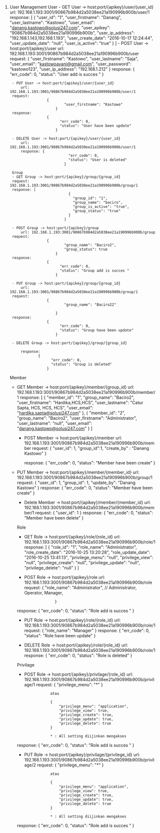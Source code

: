 1. User Management
	  User
	 	- GET User -> host:port/{apikey}/user/{user_id}
    	url: 192.168.1.193:3001/90867b984d2a5038ee21a190996b900b/user/1
    	response: [
								    {
									    "user_id": "1",
									    "user_firstname": "Danang",
									    "user_lastname": "Kastowo",
									    "user_email": "danang.kastowo@solusi247.com",
									    "user_apikey": "90867b984d2a5038ee21a190996b900b",
									    "user_ip_address": "192.168.1.143,192.168.1.193",
									    "user_create_date": "2016-10-17 12:24:44",
									    "user_update_date": "null",
									    "user_is_active": "true"
									  }
								]
		- POST User -> host:port/{apikey}/user
			url: 192.168.1.193:3001/90867b984d2a5038ee21a190996b900b/user
    	request: 
				    	{
								"user_firstname": "Kastowo",
								"user_lastname": "Saja",
								"user_email": "kastowoayani@gmail.com",
								"user_password": "kastowo123",
								"user_ip_address": "192.168.1.212"
							}
    	response: 
				    	{
							  "err_code": 0,
							  "status": "User add is succes "
							}

		- PUT User -> host:port/{apikey}/user/{user_id}
			url: 192.168.1.193:3001/90867b984d2a5038ee21a190996b900b/user/1
    	request: 
				    	{
								"user_firstname": "Kastowo"
							}
    	response: 
				    	{
							  "err_code": 0,
							  "status": "User have been update"
							}

		- DELETE User -> host:port/{apikey}/user/{user_id}
			url: 192.168.1.193:3001/90867b984d2a5038ee21a190996b900b/user/1				
			response: {
								  "err_code": 0,
								  "status": "User is deleted"
								}
			
		Group				
		- GET Group -> host:port/{apikey}/group/{group_id}
    	request: 192.168.1.193:3001/90867b984d2a5038ee21a190996b900b/group/1
    	response: [
								  {
								    "group_id": "1",
								    "group_name": "baciro",
								    "group_is_active": "true",
								    "group_status": "true"
								  }
								]

		- POST Group -> host:port/{apikey}/group
			url: 192.168.1.193:3001/90867b984d2a5038ee21a190996b900b/group
    	request: 
				    	{
								"group_name": "Baciro2",
								"group_status": true
							}
    	response: 
				    	{
							  "err_code": 0,
							  "status": "Group add is succes "
							}						

		- PUT Group -> host:port/{apikey}/group/{group_id}
			url: 192.168.1.193:3001/90867b984d2a5038ee21a190996b900b/group/1
    	request: 
				    	{
								"group_name": "Baciro22"
								
							}
    	response: 
				    	{
							  "err_code": 0,
							  "status": "Group have been update"
							}						

		- DELETE Group -> host:port/{apikey}/group/{group_id}				

			response: 
			    	{
						  "err_code": 0,
						  "status": "Group is deleted"
						}					
	
	  Member
	  - GET Member -> host:port/{apikey}/member/{group_id}
	  	url: 192.168.1.193:3001/90867b984d2a5038ee21a190996b900b/member/1
	    response:
	    [
			  {
			    "member_id": "1",
			    "group_name": "Baciro2",
			    "user_firstname": "Hardika,HCS,HCS",
			    "user_lastname": "Catur Sapta, HCS, HCS, HCS",
			    "user_email": "hardika.sapta@solusi247.com"
			  },
			  {
			    "member_id": "2",
			    "group_name": "Baciro2",
			    "user_firstname": "Administrator",
			    "user_lastname": "null",
			    "user_email": "danang.kastowo@solusi247.com"
			  }
			]

		- POST Member -> host:port/{apikey}/member
	  	url: 192.168.1.193:3001/90867b984d2a5038ee21a190996b900b/member
	    request: 
				    	{
								"user_id": 1,
								"group_id":1,
								"create_by" : "Danang Kastowo"
							}

			response: 
				    	{
							  "err_code": 0,
							  "status": "Member have been create"
							}

	  - PUT Member -> host:port/{apikey}/member/{member_id}
			url: 192.168.1.193:3001/90867b984d2a5038ee21a190996b900b/group/1
    	request: 
				    	{
								"user_id": 1,
								"group_id": 1,
								"update_by": "Danang Kastowo"
							}
    	response: 
				    	{
							  "err_code": 0,
							  "status": "Member have been create"
							}						
		- Delete Member -> host:port/{apikey}/member/{member_id}
			url: 192.168.1.193:3001/90867b984d2a5038ee21a190996b900b/member/1
    	request: 
				    	{
								"user_id": 1
							}
    	response: 
				    	{
							  "err_code": 0,
							  "status": "Member have been delete"
							}						

		Role
		- GET Role -> host:port/{apikey}/role/{role_id}
    	url: 192.168.1.193:3001/90867b984d2a5038ee21a190996b900b/role/1
    	response: [
								  {
								    "role_id": "1",
								    "role_name": "Administrator",
								    "role_create_date": "2016-10-25 13:20:28",
								    "role_update_date": "2016-10-25 13:41:13",
								    "privilege_menu": "null",
								    "privilege_view": "null",
								    "privilege_create": "null",
								    "privilege_update": "null",
								    "privilege_delete": "null"
								  }
								]
		- POST Role -> host:port/{apikey}/role
			url: 192.168.1.193:3001/90867b984d2a5038ee21a190996b900b/role
    	request: 
				    	{
								"role_name": "Administrator", // Administrator, Operator, Manager, 

							}
    	response: 
				    	{
							  "err_code": 0,
							  "status": "Role add is succes "
							}

		- PUT Role -> host:port/{apikey}/role/{role_id}
			url: 192.168.1.193:3001/90867b984d2a5038ee21a190996b900b/role/1
    	request: 
				    	{
								"role_name": "Manager"
							}
    	response: 
				    	{
							  "err_code": 0,
							  "status": "Role have been update"
							}

		- DELETE Role -> host:port/{apikey}/role/{role_id}
			url: 192.168.1.193:3001/90867b984d2a5038ee21a190996b900b/role/1				
			response: {
								  "err_code": 0,
								  "status": "Role is deleted"
								}							

		Privilage
		-	POST Role -> host:port/{apikey}/privilage/{role_id}
			url: 192.168.1.193:3001/90867b984d2a5038ee21a190996b900b/privilage/1
    	request: 
				    	{
								"privilege_menu": "*"
							}

							atau 

							{
								"privilege_menu": "application",
								"privilege_view": true,
								"privilege_create": true,
								"privilege_update": true,
								"privilege_delete": true
							}

							* : All setting diijinkan mengakses 
    	response: 
				    	{
							  "err_code": 0,
							  "status": "Role add is succes "
							}		

		-	PUT Role -> host:port/{apikey}/privilage/{privilege_id}
			url: 192.168.1.193:3001/90867b984d2a5038ee21a190996b900b/privilage/2
    	request: 
				    	{
								"privilege_menu": "*"
							}

							atau 

							{
								"privilege_menu": "application",
								"privilege_view": true,
								"privilege_create": true,
								"privilege_update": true,
								"privilege_delete": true
							}

							* : All setting diijinkan mengakses 
    	response: 
				    	{
							  "err_code": 0,
							  "status": "Role add is succes "
							}					



		